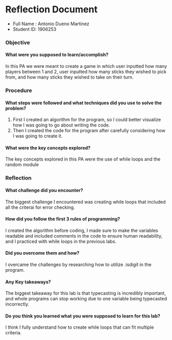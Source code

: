 # Reflection Document

* Full Name :  Antonio Dueno Martinez
* Student ID:  1906253

### Objective
#### What were you supposed to learn/accomplish?
In this PA we were meant to create a game in which user inputted how many players between 1 and 2, user inputted how many sticks they 
wished to pick from, and how many sticks they wished to take on their turn.

### Procedure
#### What steps were followed and what techniques did you use to solve the problem?
1. First I created an algorithm for the program, so I could better visualize how I was going to go about writing the code.
2. Then I created the code for the program after carefully considering how I was going to create it.

#### What were the key concepts explored?
The key concepts explored in this PA were the use of while loops and the random module

### Reflection
#### What challenge did you encounter?
The biggest challenge I encountered was creating while loops that included all the criterai for error checking.

#### How did you follow the first 3 rules of programming?
I created the algorithm before coding, I made sure to make the variables readable and included comments in the code to 
ensure human readability, and I practiced with while loops in the previous labs.

#### Did you overcome them and how?
I overcame the challenges by researching how to utilize .isdigit in the program.
#### Any Key takeaways?
The biggest takeaway for this lab is that typecasting is incredibly important, and whole programs can stop working due to one
variable being typecasted incorrectly.

#### Do you think you learned what you were supposed to learn for this lab?
I think I fully understand how to create while loops that can fit multiple criteria.






